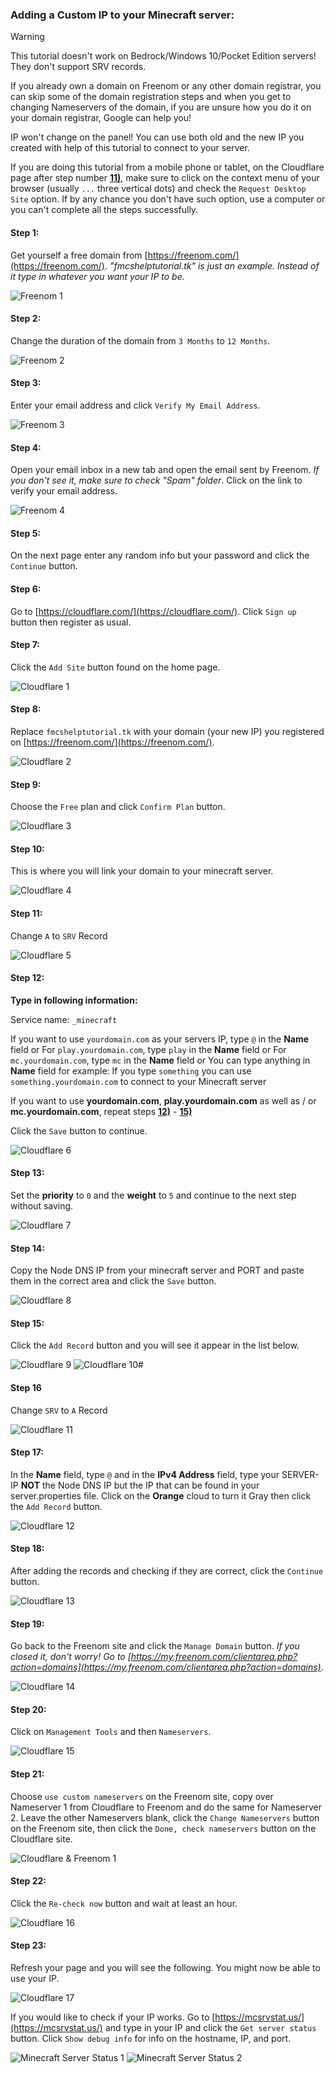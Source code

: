 ### Adding a Custom IP to your Minecraft server:

> [!WARNING]
> This tutorial doesn't work on Bedrock/Windows 10/Pocket Edition servers! They don't support SRV records. 
>
> If you already own a domain on Freenom or any other domain registrar, you can skip some of the domain registration steps and when you get to changing Nameservers of the domain, if you are unsure how you do it on your domain registrar, Google can help you!
>
> IP won't change on the panel! You can use both old and the new IP you created with help of this tutorial to connect to your server.
>
> If you are doing this tutorial from a mobile phone or tablet, on the Cloudflare page after step number [**11)**](dev/custom-ip#step-11), make sure to click on the context menu of your browser (usually `...` three vertical dots) and check the `Request Desktop Site` option. If by any chance you don't have such option, use a computer or you can't complete all the steps successfully.

#### Step 1:

Get yourself a free domain from [https://freenom.com/](https://freenom.com/). *\"fmcshelptutorial.tk\" is just an example. Instead of it type in whatever you want your IP to be.*

![Freenom 1](https://media.discordapp.net/attachments/658324214910287883/658325182204739603/unknown.png)

#### Step 2:

Change the duration of the domain from `3 Months` to `12 Months`.

![Freenom 2](https://media.discordapp.net/attachments/658324214910287883/658326425178472458/unknown.png)

#### Step 3:

Enter your email address and click `Verify My Email Address`.

![Freenom 3](https://media.discordapp.net/attachments/658324214910287883/658327001148686388/unknown.png)

#### Step 4:

Open your email inbox in a new tab and open the email sent by Freenom. *If you don't see it, make sure to check "Spam" folder*. Click on the link to verify your email address.

![Freenom 4](https://media.discordapp.net/attachments/658324214910287883/658328091625521183/unknown.png)

#### Step 5:

On the next page enter any random info but your password and click the `Continue` button.

#### Step 6:

Go to [https://cloudflare.com/](https://cloudflare.com/). Click `Sign up` button then register as usual.

#### Step 7:

Click the `Add Site` button found on the home page.

![Cloudflare 1](https://media.discordapp.net/attachments/658324214910287883/658330815901597726/unknown.png)

#### Step 8:

Replace `fmcshelptutorial.tk` with your domain (your new IP) you registered on [https://freenom.com/](https://freenom.com/).

![Cloudflare 2](https://media.discordapp.net/attachments/658324214910287883/658331183263776808/unknown.png)

#### Step 9:

Choose the `Free` plan and click `Confirm Plan` button.

![Cloudflare 3](https://media.discordapp.net/attachments/658324214910287883/658331346963398677/unknown.png)

#### Step 10: 

This is where you will link your domain to your minecraft server.

![Cloudflare 4](https://media.discordapp.net/attachments/658324214910287883/658331534989721640/unknown.png)

#### Step 11:

Change `A` to `SRV` Record

![Cloudflare 5](https://media.discordapp.net/attachments/658324214910287883/658331809863696395/unknown.png)

#### Step 12:

**Type in following information:**

Service name: `_minecraft`

If you want to use `yourdomain.com` as your servers IP, type `@` in the **Name** field
or
For `play.yourdomain.com`, type `play` in the **Name** field
or
For `mc.yourdomain.com`, type `mc` in the **Name** field
or
You can type anything in **Name** field for example: If you type `something` you can use `something.yourdomain.com` to connect to your Minecraft server

If you want to use **yourdomain.com**, **play.yourdomain.com** as well as / or **mc.yourdomain.com**, repeat steps [**12)**](dev/custom-ip#step-12) - [**15)**](dev/custom-ip#step-15)

Click the `Save` button to continue.

![Cloudflare 6](https://media.discordapp.net/attachments/658324214910287883/658333438352424961/unknown.png)

#### Step 13:

Set the **priority** to `0` and the **weight** to `5` and continue to the next step without saving.

![Cloudflare 7](https://media.discordapp.net/attachments/658324214910287883/658333688169365554/unknown.png)

#### Step 14:

Copy the Node DNS IP from your minecraft server and PORT and paste them in the correct area and click the `Save` button.

![Cloudflare 8](https://media.discordapp.net/attachments/658324214910287883/658337765934759976/unknown.png)

#### Step 15:

Click the `Add Record` button and you will see it appear in the list below.

![Cloudflare 9](https://media.discordapp.net/attachments/658324214910287883/658338201311641611/unknown.png)
![Cloudflare 10](https://media.discordapp.net/attachments/658324214910287883/658338310820986880/unknown.png)#

#### Step 16

Change `SRV` to `A` Record

![Cloudflare 11](https://media.discordapp.net/attachments/658324214910287883/658338564693688360/unknown.png)

#### Step 17:

In the **Name** field, type `@` and in the **IPv4 Address** field, type your SERVER-IP **NOT** the Node DNS IP but the IP that can be found in your server.properties file. Click on the **Orange** cloud to turn it Gray then click the `Add Record` button.

![Cloudflare 12](https://media.discordapp.net/attachments/658324214910287883/658339379743293451/unknown.png)

#### Step 18:

After adding the records and checking if they are correct, click the `Continue` button.

![Cloudflare 13](https://media.discordapp.net/attachments/658324214910287883/658339670077210634/unknown.png)

#### Step 19:

Go back to the Freenom site and click the `Manage Domain` button. *If you closed it, don't worry! Go to [https://my.freenom.com/clientarea.php?action=domains](https://my.freenom.com/clientarea.php?action=domains)*.

![Cloudflare 14](https://media.discordapp.net/attachments/658324214910287883/658339850336075818/unknown.png)

#### Step 20:

Click on `Management Tools` and then `Nameservers`.

![Cloudflare 15](https://media.discordapp.net/attachments/658324214910287883/658340077490929674/unknown.png)

#### Step 21:

Choose `use custom nameservers` on the Freenom site, copy over Nameserver 1 from Cloudflare to Freenom and do the same for Nameserver 2. Leave the other Nameservers blank, click the `Change Nameservers` button on the Freenom site, then click the `Done, check nameservers` button on the Cloudflare site.

![Cloudflare & Freenom 1](https://media.discordapp.net/attachments/658324214910287883/658340870617301010/unknown.png)

#### Step 22:

Click the `Re-check now` button and wait at least an hour.

![Cloudflare 16](https://media.discordapp.net/attachments/658324214910287883/658341003329273887/unknown.png)

#### Step 23:

Refresh your page and you will see the following. You might now be able to use your IP.

![Cloudflare 17](https://media.discordapp.net/attachments/658324214910287883/658341618960826379/unknown.png)

If you would like to check if your IP works. Go to [https://mcsrvstat.us/](https://mcsrvstat.us/) and type in your IP and click the  `Get server status` button. Click `Show debug info` for info on the hostname, IP, and port. 

![Minecraft Server Status 1](https://media.discordapp.net/attachments/658324214910287883/658342376317911057/unknown.png)
![Minecraft Server Status 2](https://media.discordapp.net/attachments/658324214910287883/658342519368843274/unknown.png)


